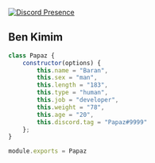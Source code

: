 [![Discord Presence](https://lanyard-profile-readme.vercel.app/api/1087351167253749860?hideDiscrim=true)](https://discord.com/users/1087351167253749860)

<h2>Ben Kimim</h2>

```js
class Papaz {
    constructor(options) {
        this.name = "Baran",
        this.sex = "man",
        this.length = "183",
        this.type = "human",
        this.job = "developer",
        this.weight = "78",
        this.age = "20",
        this.discord.tag = "Papaz#9999"
    };
}

module.exports = Papaz
```
